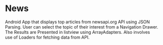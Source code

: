 # News
Android App that displays top articles from newsapi.org API using JSON Parsing.
User can select the topic of their interest from a Navigation Drawer. 
The Results are Presented in listview using ArrayAdapters.
Also involves use of Loaders for fetching data from API.

